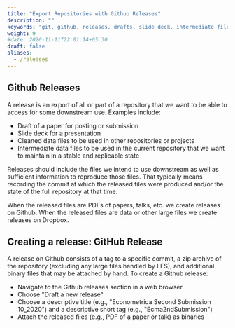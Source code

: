 ```yaml
---
title: "Export Repositories with Github Releases"
description: ""
keywords: "git, github, releases, drafts, slide deck, intermediate files"
weight: 9
#date: 2020-11-11T22:01:14+05:30
draft: false
aliases:
  - /releases
---
```

## Github Releases
A release is an export of all or part of a repository that we want to be able to access for some downstream use. Examples include:
* Draft of a paper for posting or submission
* Slide deck for a presentation
* Cleaned data files to be used in other repositories or projects
* Intermediate data files to be used in the current repository that we want to maintain in a stable and replicable state

Releases should include the files we intend to use downstream as well as sufficient information to reproduce those files. That typically means recording the commit at which the released files were produced and/or the state of the full repository at that time.

When the released files are PDFs of papers, talks, etc. we create releases on Github. When the released files are data or other large files we create releases on Dropbox.

## Creating a release: GitHub Release

A release on Github consists of a tag to a specific commit, a zip archive of the repository (excluding any large files handled by LFS), and additional binary files that may be attached by hand. To create a Github release:
* Navigate to the Github releases section in a web browser
* Choose "Draft a new release"
* Choose a descriptive title (e.g., "Econometrica Second Submission 10_2020") and a descriptive short tag (e.g., "Ecma2ndSubmission")
* Attach the released files (e.g., PDF of a paper or talk) as binaries
